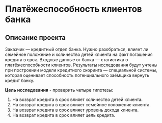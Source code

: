 # Платёжеспособность клиентов банка
## Описание проекта
Заказчик — кредитный отдел банка. Нужно разобраться, влияет ли семейное положение и количество детей клиента на факт погашения кредита в срок. Входные данные от банка — статистика о платёжеспособности клиентов.
Результаты исследования будут учтены при построении модели кредитного скоринга — специальной системы, которая оценивает способность потенциального заёмщика вернуть кредит банку.

**Цель исследования** - проверить четыре гипотезы:
1. На возврат кредита в срок влияет количество детей клиента.
2. На возврат кредита в срок влияет семейное положение клиента.
3. На возврат кредита в срок влияет уровень дохода клиента. 
4. На возврат кредита в срок влияет цель кредита.